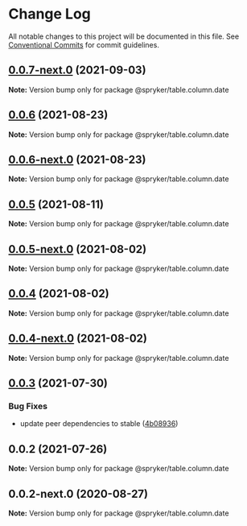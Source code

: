 # Change Log

All notable changes to this project will be documented in this file.
See [Conventional Commits](https://conventionalcommits.org) for commit guidelines.

## [0.0.7-next.0](https://github.com/spryker/ui-components/compare/@spryker/table.column.date@0.0.6...@spryker/table.column.date@0.0.7-next.0) (2021-09-03)

**Note:** Version bump only for package @spryker/table.column.date





## [0.0.6](https://github.com/spryker/ui-components/compare/@spryker/table.column.date@0.0.6-next.0...@spryker/table.column.date@0.0.6) (2021-08-23)

**Note:** Version bump only for package @spryker/table.column.date





## [0.0.6-next.0](https://github.com/spryker/ui-components/compare/@spryker/table.column.date@0.0.5...@spryker/table.column.date@0.0.6-next.0) (2021-08-23)

**Note:** Version bump only for package @spryker/table.column.date





## [0.0.5](https://github.com/spryker/ui-components/compare/@spryker/table.column.date@0.0.5-next.0...@spryker/table.column.date@0.0.5) (2021-08-11)

**Note:** Version bump only for package @spryker/table.column.date





## [0.0.5-next.0](https://github.com/spryker/ui-components/compare/@spryker/table.column.date@0.0.4...@spryker/table.column.date@0.0.5-next.0) (2021-08-02)

**Note:** Version bump only for package @spryker/table.column.date





## [0.0.4](https://github.com/spryker/ui-components/compare/@spryker/table.column.date@0.0.4-next.0...@spryker/table.column.date@0.0.4) (2021-08-02)

**Note:** Version bump only for package @spryker/table.column.date





## [0.0.4-next.0](https://github.com/spryker/ui-components/compare/@spryker/table.column.date@0.0.3...@spryker/table.column.date@0.0.4-next.0) (2021-08-02)

**Note:** Version bump only for package @spryker/table.column.date





## [0.0.3](https://github.com/spryker/ui-components/compare/@spryker/table.column.date@0.0.2...@spryker/table.column.date@0.0.3) (2021-07-30)


### Bug Fixes

* update peer dependencies to stable ([4b08936](https://github.com/spryker/ui-components/commit/4b0893691360cf4bd66935aed24873266c98c4e4))





## 0.0.2 (2021-07-26)

**Note:** Version bump only for package @spryker/table.column.date





## 0.0.2-next.0 (2020-08-27)

**Note:** Version bump only for package @spryker/table.column.date
